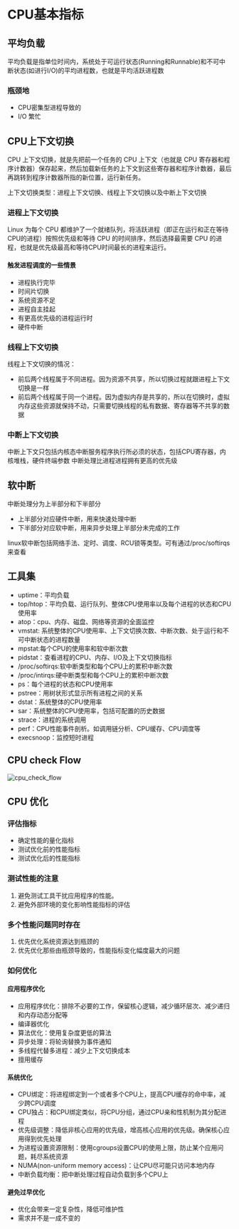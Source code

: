 # CPU基本指标
## 平均负载
平均负载是指单位时间内，系统处于可运行状态(Running和Runnable)和不可中断状态(如进行I/O)的平均进程数，也就是平均活跃进程数

### 瓶颈地
- CPU密集型进程导致的
- I/O 繁忙


## CPU上下文切换
CPU 上下文切换，就是先把前一个任务的 CPU 上下文（也就是 CPU 寄存器和程序计数器）保存起来，然后加载新任务的上下文到这些寄存器和程序计数器，最后再跳转到程序计数器所指的新位置，运行新任务。

上下文切换类型：进程上下文切换、线程上下文切换以及中断上下文切换
### 进程上下文切换
Linux 为每个 CPU 都维护了一个就绪队列，将活跃进程（即正在运行和正在等待CPU的进程）按照优先级和等待 CPU 的时间排序，然后选择最需要 CPU 的进程，也就是优先级最高和等待CPU时间最长的进程来运行。
#### 触发进程调度的一些情景
- 进程执行完毕
- 时间片切换
- 系统资源不足
- 进程自主挂起
- 有更高优先级的进程运行时
- 硬件中断

### 线程上下文切换

线程上下文切换的情况：
- 前后两个线程属于不同进程。因为资源不共享，所以切换过程就跟进程上下文切换是一样
- 前后两个线程属于同一个进程。因为虚拟内存是共享的，所以在切换时，虚拟内存这些资源就保持不动，只需要切换线程的私有数据、寄存器等不共享的数据

### 中断上下文切换
中断上下文只包括内核态中断服务程序执行所必须的状态，包括CPU寄存器，内核堆栈，硬件终端参数
中断处理比进程进程拥有更高的优先级


## 软中断

中断处理分为上半部分和下半部分
- 上半部分对应硬件中断，用来快速处理中断
- 下半部分对应软中断，用来异步处理上半部分未完成的工作
  
linux软中断包括网络手法、定时、调度、RCU锁等类型。可有通过/proc/softirqs来查看

## 工具集
- uptime：平均负载
- top/htop：平均负载、运行队列、整体CPU使用率以及每个进程的状态和CPU使用率
- atop：cpu、内存、磁盘、网络等资源的全面监控
- vmstat: 系统整体的CPU使用率、上下文切换次数、中断次数、处于运行和不可中断状态的进程数量
- mpstat:每个CPU的使用率和软中断次数
- pidstat：查看进程的CPU、内存、I/O及上下文切换指标
- /proc/softirqs:软中断类型和每个CPU上的累积中断次数
- /proc/intirqs:硬中断类型和每个CPU上的累积中断次数
- ps：每个进程的状态和CPU使用率
- pstree：用树状形式显示所有进程之间的关系
- dstat：系统整体的CPU使用率
- sar：系统整体的CPU使用率，包括可配置的历史数据
- strace：进程的系统调用
- perf：CPU性能事件剖析。如调用链分析、CPU缓存、CPU调度等
- execsnoop：监控短时进程


## CPU check Flow
![cpu_check_flow](..\image\../../image/CPU_check_flow.png)

## CPU 优化
### 评估指标
- 确定性能的量化指标
- 测试优化前的性能指标
- 测试优化后的性能指标

### 测试性能的注意
1. 避免测试工具干扰应用程序的性能。
2. 避免外部环境的变化影响性能指标的评估

### 多个性能问题同时存在
1. 优先优化系统资源达到瓶颈的
2. 优先优化那些由瓶颈导致的，性能指标变化幅度最大的问题

### 如何优化
#### 应用程序优化
- 应用程序优化：排除不必要的工作，保留核心逻辑，减少循环层次、减少递归和内存动态分配等
- 编译器优化
- 算法优化：使用复杂度更低的算法
- 异步处理：将轮询替换为事件通知
- 多线程代替多进程：减少上下文切换成本
- 擅用缓存
#### 系统优化
- CPU绑定：将进程绑定到一个或者多个CPU上，提高CPU缓存的命中率，减少跨CPU调度
- CPU独占：和CPU绑定类似，将CPU分组，通过CPU亲和性机制为其分配进程
- 优先级调整：降低非核心应用的优先级，增高核心应用的优先级。确保核心应用得到优先处理
- 为进程设置资源限制：使用cgroups设置CPU的使用上限，防止某个应用问题，耗尽系统资源
- NUMA(non-uniform memory access)：让CPU尽可能只访问本地内存
- 中断负载均衡：把中断处理过程自动负载到多个CPU上

#### 避免过早优化
- 优化会带来一定复杂性，降低可维护性
- 需求并不是一成不变的

